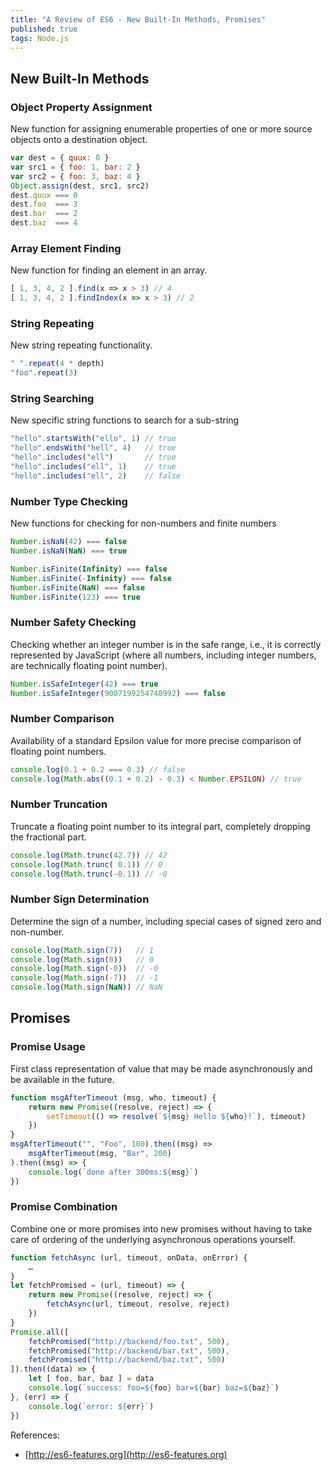 ```yaml
---
title: "A Review of ES6 - New Built-In Methods, Promises"
published: true
tags: Node.js
---
```


## New Built-In Methods

### Object Property Assignment

New function for assigning enumerable properties of one or more source objects onto a
destination object.

```javascript
var dest = { quux: 0 }
var src1 = { foo: 1, bar: 2 }
var src2 = { foo: 3, baz: 4 }
Object.assign(dest, src1, src2)
dest.quux === 0
dest.foo  === 3
dest.bar  === 2
dest.baz  === 4
```

### Array Element Finding

New function for finding an element in an array.

```javascript
[ 1, 3, 4, 2 ].find(x => x > 3) // 4
[ 1, 3, 4, 2 ].findIndex(x => x > 3) // 2
```

### String Repeating

New string repeating functionality.

```javascript
" ".repeat(4 * depth)
"foo".repeat(3)
```

### String Searching

New specific string functions to search for a sub-string

```javascript
"hello".startsWith("ello", 1) // true
"hello".endsWith("hell", 4)   // true
"hello".includes("ell")       // true
"hello".includes("ell", 1)    // true
"hello".includes("ell", 2)    // false
```

### Number Type Checking

New functions for checking for non-numbers and finite numbers

```javascript
Number.isNaN(42) === false
Number.isNaN(NaN) === true

Number.isFinite(Infinity) === false
Number.isFinite(-Infinity) === false
Number.isFinite(NaN) === false
Number.isFinite(123) === true
```

### Number Safety Checking

Checking whether an integer number is in the safe range, i.e., it is correctly represented
by JavaScript (where all numbers, including integer numbers, are technically floating
point number).

```javascript
Number.isSafeInteger(42) === true
Number.isSafeInteger(9007199254740992) === false
```

### Number Comparison

Availability of a standard Epsilon value for more precise comparison of floating point
numbers.

```javascript
console.log(0.1 + 0.2 === 0.3) // false
console.log(Math.abs((0.1 + 0.2) - 0.3) < Number.EPSILON) // true
```

### Number Truncation

Truncate a floating point number to its integral part, completely dropping the fractional
part.

```javascript
console.log(Math.trunc(42.7)) // 42
console.log(Math.trunc( 0.1)) // 0
console.log(Math.trunc(-0.1)) // -0
```

### Number Sign Determination

Determine the sign of a number, including special cases of signed zero and non-number.

```javascript
console.log(Math.sign(7))   // 1
console.log(Math.sign(0))   // 0
console.log(Math.sign(-0))  // -0
console.log(Math.sign(-7))  // -1
console.log(Math.sign(NaN)) // NaN
```

## Promises

### Promise Usage

First class representation of value that may be made asynchronously and be available in
the future.

```javascript
function msgAfterTimeout (msg, who, timeout) {
    return new Promise((resolve, reject) => {
        setTimeout(() => resolve(`${msg} Hello ${who}!`), timeout)
    })
}
msgAfterTimeout("", "Foo", 100).then((msg) =>
    msgAfterTimeout(msg, "Bar", 200)
).then((msg) => {
    console.log(`done after 300ms:${msg}`)
})
```

### Promise Combination

Combine one or more promises into new promises without having to take care of ordering of
the underlying asynchronous operations yourself.

```javascript
function fetchAsync (url, timeout, onData, onError) {
    …
}
let fetchPromised = (url, timeout) => {
    return new Promise((resolve, reject) => {
        fetchAsync(url, timeout, resolve, reject)
    })
}
Promise.all([
    fetchPromised("http://backend/foo.txt", 500),
    fetchPromised("http://backend/bar.txt", 500),
    fetchPromised("http://backend/baz.txt", 500)
]).then((data) => {
    let [ foo, bar, baz ] = data
    console.log(`success: foo=${foo} bar=${bar} baz=${baz}`)
}, (err) => {
    console.log(`error: ${err}`)
})
```

References:

- [http://es6-features.org](http://es6-features.org)
